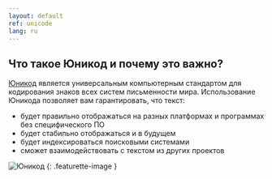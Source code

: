 ```yaml
---
layout: default
ref: unicode
lang: ru
---
```


<div class="row"><div class="col-md-9">

## Что такое Юникод и почему это важно?

[Юникод](http://unicode.org/) является универсальным компьютерным стандартом для кодирования знаков всех систем письменности мира. 
Использование Юникода позволяет вам гарантировать, что текст:

* будет правильно отображаться на разных платформах и программах без специфического ПО
* будет стабильно отображаться и в будущем
* будет индексироваться поисковыми системами
* сможет взаимодействовать с текстом из других проектов

</div><div class="col-md-3 hidden-sm-down">

![Юникод](https://upload.wikimedia.org/wikipedia/commons/a/ab/Unicode_logo.svg)
{: .featurette-image }

</div></div>
